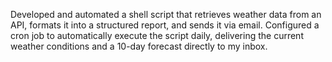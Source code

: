 Developed and automated a shell script that retrieves weather data from an API, formats it into a structured report, and sends it via email. Configured a cron job to automatically execute the script daily, delivering the current weather conditions and a 10-day forecast directly to my inbox.
